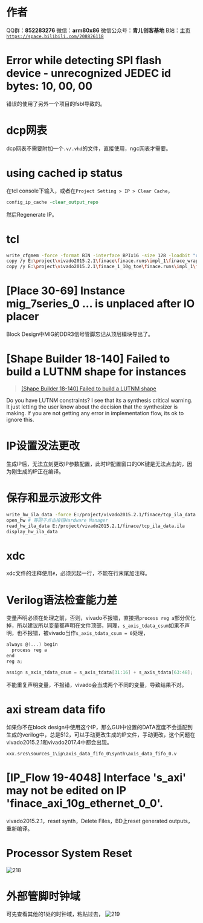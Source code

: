 ﻿# 作者
QQ群：**852283276**
微信：**arm80x86**
微信公众号：**青儿创客基地**
B站：[主页 `https://space.bilibili.com/208826118`](https://space.bilibili.com/208826118)

# Error while detecting SPI flash device - unrecognized JEDEC id bytes: 10, 00, 00
错误的使用了另外一个项目的fsbl导致的。

# dcp网表
dcp网表不需要附加一个`.v/.vhd`的文件，直接使用，ngc网表才需要。

# using cached ip status
在tcl console下输入，或者在`Project Setting > IP > Clear Cache`，
```tcl
config_ip_cache -clear_output_repo
```
然后Regenerate IP。

# tcl
```bash
write_cfgmem -force -format BIN -interface BPIx16 -size 128 -loadbit "up 0x0 E:/project/vivado2015.2.1/finace_xc7k325t/finace_xc7k325t.runs/impl_1/finace_wrapper.bit" E:/project/vivado2015.2.1/finace_xc7k325t/finace_xc7k325t.runs/impl_1/finace_wrapper.bin
copy /y E:\project\vivado2015.2.1\finace\finace.runs\impl_1\finace_wrapper.bit C:\project\boot\finace
copy /y E:\project\vivado2015.2.1\finace_1_10g_toe\finace.runs\impl_1\finace_wrapper.bit C:\project\boot\finace
```
# [Place 30-69] Instance mig_7series_0 ... is unplaced after IO placer
Block Design中MIG的DDR3信号管脚忘记从顶层模块导出了。
# [Shape Builder 18-140] Failed to build a LUTNM shape for instances
> [[Shape Builder 18-140] Failed to build a LUTNM shape](https://forums.xilinx.com/t5/Synthesis/Shape-Builder-18-140-Failed-to-build-a-LUTNM-shape/m-p/655672)

Do you have LUTNM constraints? I see that its a synthesis critical warning.
It just letting the user know about the decision that the synthesizer is making.
If you are not getting any error in implementation flow, its ok to ignore this.
# IP设置没法更改
生成IP后，无法立刻更改IP参数配置，此时IP配置窗口的OK键是无法点击的，因为刚生成的IP正在编译。
# 保存和显示波形文件
```bash
write_hw_ila_data -force E:/project/vivado2015.2.1/finace/tcp_ila_data [upload_hw_ila_data hw_ila_1]
open_hw # 等同于点击按钮Hardware Manager
read_hw_ila_data E:/project/vivado2015.2.1/finace/tcp_ila_data.ila
display_hw_ila_data
```
# xdc
xdc文件的注释使用`#`，必须另起一行，不能在行末尾加注释。
# Verilog语法检查能力差
变量声明必须在处理之前，否则，vivado不报错，直接把`process reg a`部分优化掉，所以建议所以变量都声明在文件顶部，同理，`s_axis_tdata_csum`如果不声明，也不报错，被vivado当作`s_axis_tdata_csum = 0`处理，
```c
always @(...) begin
  process reg a
end
reg a;

assign s_axis_tdata_csum = s_axis_tdata[31:16] + s_axis_tdata[63:48];
```
不能重复声明变量，不报错，vivado会当成两个不同的变量，导致结果不对。
# axi stream data fifo
如果你不在block design中使用这个IP，那么GUI中设置的DATA宽度不会适配到生成的verilog中，总是512，可以手动更改生成的IP文件，手动更改，这个问题在vivado2015.2.1和vivado2017.4中都会出现。
```shell
xxx.srcs\sources_1\ip\axis_data_fifo_0\synth\axis_data_fifo_0.v
```
# [IP_Flow 19-4048] Interface 's_axi' may not be edited on IP 'finace_axi_10g_ethernet_0_0'.
vivado2015.2.1，reset synth，Delete Files，BD上reset generated outputs，重新编译。
# Processor System Reset
![218](https://img-blog.csdnimg.cn/20191104202144747.png?x-oss-process=image/watermark,type_ZmFuZ3poZW5naGVpdGk,shadow_10,text_aHR0cHM6Ly9ibG9nLmNzZG4ubmV0L1podV9aaHVfMjAwOQ==,size_16,color_FFFFFF,t_70)
# 外部管脚时钟域
可先查看其他的1处的时钟域，粘贴过去，
![219](https://img-blog.csdnimg.cn/20191104202622598.png?x-oss-process=image/watermark,type_ZmFuZ3poZW5naGVpdGk,shadow_10,text_aHR0cHM6Ly9ibG9nLmNzZG4ubmV0L1podV9aaHVfMjAwOQ==,size_16,color_FFFFFF,t_70)
